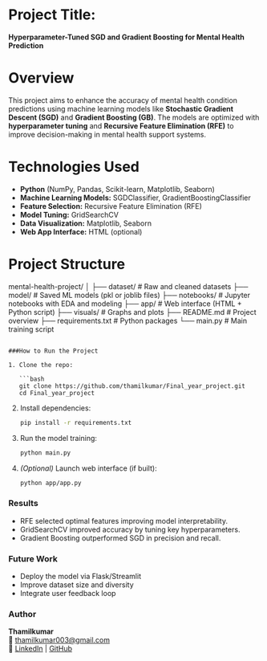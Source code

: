 
#  Project Title:  
**Hyperparameter-Tuned SGD and Gradient Boosting for Mental Health Prediction**

# Overview

This project aims to enhance the accuracy of mental health condition predictions using machine learning models like **Stochastic Gradient Descent (SGD)** and **Gradient Boosting (GB)**. The models are optimized with **hyperparameter tuning** and **Recursive Feature Elimination (RFE)** to improve decision-making in mental health support systems.

# Technologies Used

- **Python** (NumPy, Pandas, Scikit-learn, Matplotlib, Seaborn)
- **Machine Learning Models:** SGDClassifier, GradientBoostingClassifier
- **Feature Selection:** Recursive Feature Elimination (RFE)
- **Model Tuning:** GridSearchCV
- **Data Visualization:** Matplotlib, Seaborn
- **Web App Interface:** HTML (optional)

# Project Structure


mental-health-project/
│
├── dataset/                      # Raw and cleaned datasets
├── model/                        # Saved ML models (pkl or joblib files)
├── notebooks/                    # Jupyter notebooks with EDA and modeling
├── app/                          # Web interface (HTML + Python script)
├── visuals/                      # Graphs and plots
├── README.md                     # Project overview
├── requirements.txt              # Python packages
└── main.py                       # Main training script
```

###How to Run the Project

1. Clone the repo:

   ```bash
   git clone https://github.com/thamilkumar/Final_year_project.git
   cd Final_year_project
   ```

2. Install dependencies:

   ```bash
   pip install -r requirements.txt
   ```

3. Run the model training:

   ```bash
   python main.py
   ```

4. *(Optional)* Launch web interface (if built):

   ```bash
   python app/app.py
   ```

### Results
- RFE selected optimal features improving model interpretability.
- GridSearchCV improved accuracy by tuning key hyperparameters.
- Gradient Boosting outperformed SGD in precision and recall.

###  Future Work
- Deploy the model via Flask/Streamlit
- Improve dataset size and diversity
- Integrate user feedback loop

###  Author

**Thamilkumar**  
📧 [thamilkumar003@gmail.com](mailto:thamilkumar003@gmail.com)  
🔗 [LinkedIn](https://www.linkedin.com/in/thamilkumar) | [GitHub](https://github.com/thamilkumar)
